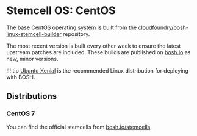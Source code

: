# Stemcell OS: CentOS

The base CentOS operating system is built from the [cloudfoundry/bosh-linux-stemcell-builder](https://github.com/cloudfoundry/bosh-linux-stemcell-builder) repository.

The most recent version is built every other week to ensure the latest upstream patches are included. These builds are published on [bosh.io](https://bosh.io/) as new, minor versions.

!!! tip
    [Ubuntu Xenial](ubuntu-os.md#ubuntu-xenial) is the recommended Linux distribution for deploying with BOSH.


## Distributions

### CentOS 7

You can find the official stemcells from [bosh.io/stemcells](https://bosh.io/stemcells#centos-7).
